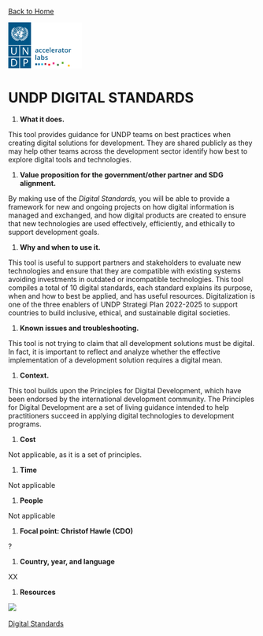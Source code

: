 [Back to Home](../../README.md)


<img src="../../public/imgs/UNDP_accelerator_labs_logo_vertical_color_RGB.png"  width="150" alt="undp_accelerator_labs_logo">

# **UNDP DIGITAL STANDARDS**

1. **What it does.**

This tool provides guidance for UNDP teams on best practices when creating digital solutions for development. They are shared publicly as they may help other teams across the development sector identify how best to explore digital tools and technologies.

1. **Value proposition for the government/other partner and SDG alignment.**

By making use of the _Digital Standards,_ you will be able to provide a framework for new and ongoing projects on how digital information is managed and exchanged, and how digital products are created to ensure that new technologies are used effectively, efficiently, and ethically to support development goals.

1. **Why and when to use it.**

This tool is useful to support partners and stakeholders to evaluate new technologies and ensure that they are compatible with existing systems avoiding investments in outdated or incompatible technologies. This tool compiles a total of 10 digital standards, each standard explains its purpose, when and how to best be applied, and has useful resources. Digitalization is one of the three enablers of UNDP Strategi Plan 2022-2025 to support countries to build inclusive, ethical, and sustainable digital societies.

1. **Known issues and troubleshooting.**

This tool is not trying to claim that all development solutions must be digital. In fact, it is important to reflect and analyze whether the effective implementation of a development solution requires a digital mean.

1. **Context.**

This tool builds upon the Principles for Digital Development, which have been endorsed by the international development community. The Principles for Digital Development are a set of living guidance intended to help practitioners succeed in applying digital technologies to development programs.

1. **Cost**

Not applicable, as it is a set of principles.

1. **Time**

Not applicable

1. **People**

Not applicable

1. **Focal point: Christof Hawle (CDO)**

?

1. **Country, year, and language**

XX

1. **Resources**

![](RackMultipart20230509-1-4rdhtb_html_51ec601b55f07ceb.png)

[Digital Standards](https://www.undp.org/digital/standards)





